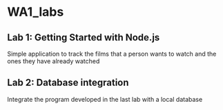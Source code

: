 # WA1_labs

## Lab 1: Getting Started with Node.js
Simple application to track the films that a person wants to watch and the ones they have already watched

## Lab 2: Database integration
Integrate the program developed in the last lab with a local database

